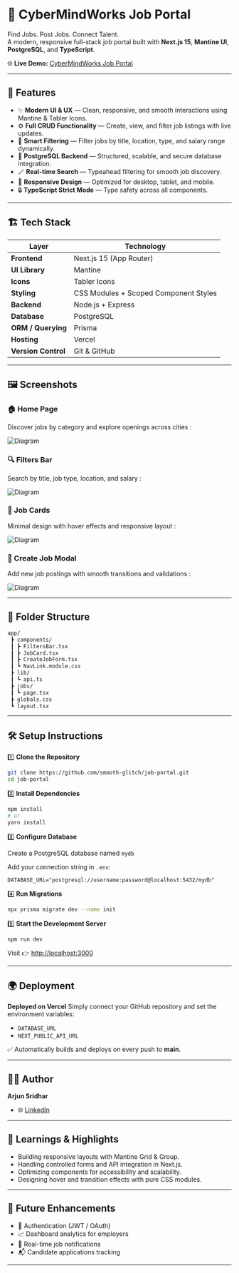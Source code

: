 # 💼 CyberMindWorks Job Portal  
Find Jobs. Post Jobs. Connect Talent.  
A modern, responsive full-stack job portal built with **Next.js 15**, **Mantine UI**, **PostgreSQL**, and **TypeScript**.

🌐 **Live Demo:** [CyberMindWorks Job Portal](https://my-f2679ht48-arjuns-projects-6ac8da13.vercel.app/)

---

## 🚀 Features

- ✨ **Modern UI & UX** — Clean, responsive, and smooth interactions using Mantine & Tabler Icons.  
- ⚙️ **Full CRUD Functionality** — Create, view, and filter job listings with live updates.  
- 📅 **Smart Filtering** — Filter jobs by title, location, type, and salary range dynamically.  
- 🧠 **PostgreSQL Backend** — Structured, scalable, and secure database integration.  
- 🪄 **Real-time Search** — Typeahead filtering for smooth job discovery.  
- 🌈 **Responsive Design** — Optimized for desktop, tablet, and mobile.  
- 🔒 **TypeScript Strict Mode** — Type safety across all components.

---

## 🏗️ Tech Stack

| Layer | Technology |
|-------|-------------|
| **Frontend** | Next.js 15 (App Router) |
| **UI Library** | Mantine |
| **Icons** | Tabler Icons |
| **Styling** | CSS Modules + Scoped Component Styles |
| **Backend** | Node.js + Express |
| **Database** | PostgreSQL |
| **ORM / Querying** | Prisma |
| **Hosting** | Vercel |
| **Version Control** | Git & GitHub |

---

## 🖼️ Screenshots

### 🏠 Home Page  
Discover jobs by category and explore openings across cities : 

![Diagram](https://github.com/smooth-glitch/JobPosting/blob/main/Home_Page.png)

### 🔍 Filters Bar  
Search by title, job type, location, and salary :

![Diagram](https://github.com/smooth-glitch/JobPosting/blob/main/Filters_Bar.png)

### 💬 Job Cards  
Minimal design with hover effects and responsive layout :

![Diagram](https://github.com/smooth-glitch/JobPosting/blob/main/Job_Cards.png)

### 🧾 Create Job Modal  
Add new job postings with smooth transitions and validations :

![Diagram](https://github.com/smooth-glitch/JobPosting/blob/main/Create_Jobs.png)

---

## 🧩 Folder Structure
```bash
app/
 ┣ components/
 ┃ ┣ FiltersBar.tsx
 ┃ ┣ JobCard.tsx
 ┃ ┣ CreateJobForm.tsx
 ┃ ┗ NavLink.module.css
 ┣ lib/
 ┃ ┗ api.ts
 ┣ jobs/
 ┃ ┗ page.tsx
 ┣ globals.css
 ┗ layout.tsx
````

---

## 🛠️ Setup Instructions

1️⃣ **Clone the Repository**

```bash
git clone https://github.com/smooth-glitch/job-portal.git
cd job-portal
```

2️⃣ **Install Dependencies**

```bash
npm install
# or
yarn install
```

3️⃣ **Configure Database**

Create a PostgreSQL database named `mydb`

Add your connection string in `.env`:

```env
DATABASE_URL="postgresql://username:password@localhost:5432/mydb"
```

4️⃣ **Run Migrations**

```bash
npx prisma migrate dev --name init
```

5️⃣ **Start the Development Server**

```bash
npm run dev
```

Visit 👉 [http://localhost:3000](http://localhost:3000)

---

## 🌍 Deployment

**Deployed on Vercel**
Simply connect your GitHub repository and set the environment variables:

* `DATABASE_URL`
* `NEXT_PUBLIC_API_URL`

✅ Automatically builds and deploys on every push to **main**.

---

## 👨‍💻 Author

**Arjun Sridhar**

- 🌐 [LinkedIn](www.linkedin.com/in/arjun-sridhar-6466751b7)

---

## 🧠 Learnings & Highlights

* Building responsive layouts with Mantine Grid & Group.
* Handling controlled forms and API integration in Next.js.
* Optimizing components for accessibility and scalability.
* Designing hover and transition effects with pure CSS modules.

---

## 🏁 Future Enhancements

* 🚧 Authentication (JWT / OAuth)
* 📈 Dashboard analytics for employers
* 🔔 Real-time job notifications
* 📬 Candidate applications tracking

---

